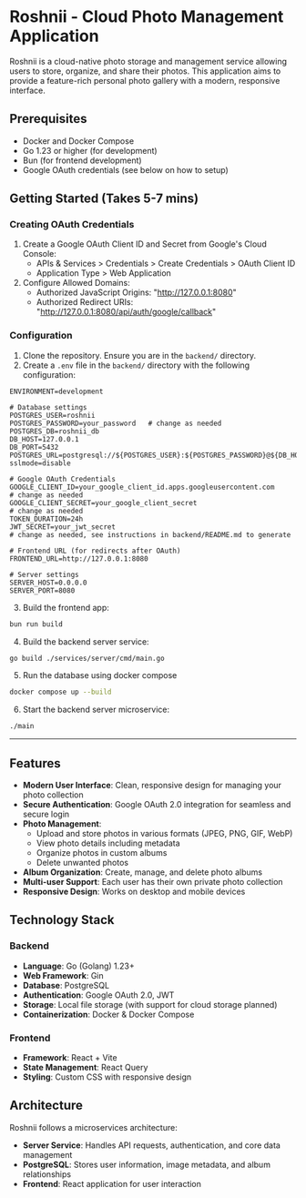 # Roshnii - Cloud Photo Management Application

Roshnii is a cloud-native photo storage and management service allowing users to store, organize, and share their photos. This application aims to provide a feature-rich personal photo gallery with a modern, responsive interface.

## Prerequisites

- Docker and Docker Compose
- Go 1.23 or higher (for development)
- Bun (for frontend development)
- Google OAuth credentials (see below on how to setup)

## Getting Started (Takes 5-7 mins)

### Creating OAuth Credentials

1. Create a Google OAuth Client ID and Secret from Google's Cloud Console:
   - APIs & Services > Credentials > Create Credentials > OAuth Client ID
   - Application Type > Web Application
2. Configure Allowed Domains:
   - Authorized JavaScript Origins: "http://127.0.0.1:8080"
   - Authorized Redirect URIs: "http://127.0.0.1:8080/api/auth/google/callback"

### Configuration

1. Clone the repository. Ensure you are in the `backend/` directory.
2. Create a `.env` file in the `backend/` directory with the following configuration:

```env
ENVIRONMENT=development

# Database settings
POSTGRES_USER=roshnii
POSTGRES_PASSWORD=your_password   # change as needed
POSTGRES_DB=roshnii_db            
DB_HOST=127.0.0.1
DB_PORT=5432
POSTGRES_URL=postgresql://${POSTGRES_USER}:${POSTGRES_PASSWORD}@${DB_HOST}:${DB_PORT}/${POSTGRES_DB}?sslmode=disable

# Google OAuth Credentials
GOOGLE_CLIENT_ID=your_google_client_id.apps.googleusercontent.com      # change as needed
GOOGLE_CLIENT_SECRET=your_google_client_secret                         # change as needed 
TOKEN_DURATION=24h
JWT_SECRET=your_jwt_secret                                             # change as needed, see instructions in backend/README.md to generate 

# Frontend URL (for redirects after OAuth)
FRONTEND_URL=http://127.0.0.1:8080

# Server settings
SERVER_HOST=0.0.0.0
SERVER_PORT=8080
```

3. Build the frontend app:
```sh
bun run build
```

4. Build the backend server service:
```sh
go build ./services/server/cmd/main.go
```

5. Run the database using docker compose
```sh
docker compose up --build
```

6. Start the backend server microservice:
```sh
./main
``` 

---

## Features

- **Modern User Interface**: Clean, responsive design for managing your photo collection
- **Secure Authentication**: Google OAuth 2.0 integration for seamless and secure login
- **Photo Management**:
  - Upload and store photos in various formats (JPEG, PNG, GIF, WebP)
  - View photo details including metadata
  - Organize photos in custom albums
  - Delete unwanted photos
- **Album Organization**: Create, manage, and delete photo albums
- **Multi-user Support**: Each user has their own private photo collection
- **Responsive Design**: Works on desktop and mobile devices

## Technology Stack

### Backend
- **Language**: Go (Golang) 1.23+
- **Web Framework**: Gin
- **Database**: PostgreSQL
- **Authentication**: Google OAuth 2.0, JWT
- **Storage**: Local file storage (with support for cloud storage planned)
- **Containerization**: Docker & Docker Compose

### Frontend
- **Framework**: React + Vite
- **State Management**: React Query
- **Styling**: Custom CSS with responsive design

## Architecture

Roshnii follows a microservices architecture:

- **Server Service**: Handles API requests, authentication, and core data management
- **PostgreSQL**: Stores user information, image metadata, and album relationships
- **Frontend**: React application for user interaction


